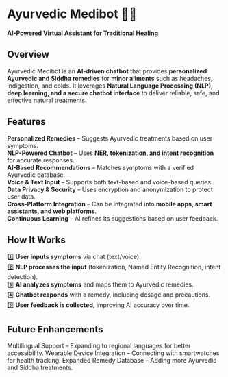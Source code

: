 # Ayurvedic Medibot 🌿🤖  
**AI-Powered Virtual Assistant for Traditional Healing**  

## Overview  
Ayurvedic Medibot is an **AI-driven chatbot** that provides **personalized Ayurvedic and Siddha remedies** for **minor ailments** such as headaches, indigestion, and colds. It leverages **Natural Language Processing (NLP), deep learning, and a secure chatbot interface** to deliver reliable, safe, and effective natural treatments.  

## Features  
 **Personalized Remedies** – Suggests Ayurvedic treatments based on user symptoms.  
 **NLP-Powered Chatbot** – Uses **NER, tokenization, and intent recognition** for accurate responses.  
 **AI-Based Recommendations** – Matches symptoms with a verified Ayurvedic database.  
 **Voice & Text Input** – Supports both text-based and voice-based queries.  
 **Data Privacy & Security** – Uses encryption and anonymization to protect user data.  
 **Cross-Platform Integration** – Can be integrated into **mobile apps, smart assistants, and web platforms**.  
 **Continuous Learning** – AI refines its suggestions based on user feedback.   

## How It Works  
1️⃣ **User inputs symptoms** via chat (text/voice).  
2️⃣ **NLP processes the input** (tokenization, Named Entity Recognition, intent detection).  
3️⃣ **AI analyzes symptoms** and maps them to Ayurvedic remedies.  
4️⃣ **Chatbot responds** with a remedy, including dosage and precautions.  
5️⃣ **User feedback is collected**, improving AI accuracy over time.  

## Future Enhancements
 Multilingual Support – Expanding to regional languages for better accessibility.
 Wearable Device Integration – Connecting with smartwatches for health tracking.
 Expanded Remedy Database – Adding more Ayurvedic and Siddha treatments.
